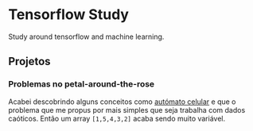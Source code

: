 # Tensorflow Study

Study around tensorflow and machine learning.

## Projetos

### Problemas no petal-around-the-rose

Acabei descobrindo alguns conceitos como [autómato celular](https://pt.wikipedia.org/wiki/Aut%C3%B3mato_celular) e que o problema que me propus por mais simples que seja trabalha com dados caóticos. Então um array `[1,5,4,3,2]` acaba sendo muito variável.
